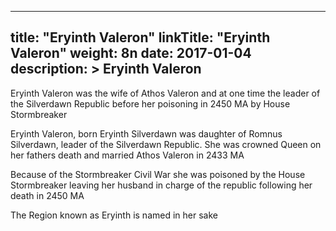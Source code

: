 
---
title: "Eryinth Valeron"
linkTitle: "Eryinth Valeron"
weight: 8n
date: 2017-01-04
description: >
 Eryinth Valeron
---

Eryinth Valeron was the wife of Athos Valeron and at one time the leader of the Silverdawn Republic before her poisoning in 2450 MA by House Stormbreaker

Eryinth Valeron, born Eryinth Silverdawn was daughter of Romnus Silverdawn, leader of the Silverdawn Republic. She was crowned Queen on her fathers death and married Athos Valeron in 2433 MA

Because of the Stormbreaker Civil War she was poisoned by the House Stormbreaker leaving her husband in charge of the republic following her death in 2450 MA

The Region known as Eryinth is named in her sake 
